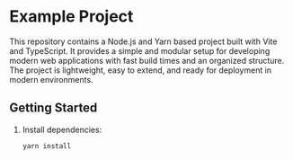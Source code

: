 # Example Project

This repository contains a Node.js and Yarn based project built with Vite and TypeScript. It provides a simple and modular setup for developing modern web applications with fast build times and an organized structure. The project is lightweight, easy to extend, and ready for deployment in modern environments.

## Getting Started

1. Install dependencies:
   ```sh
   yarn install
